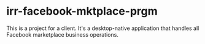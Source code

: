 # irr-facebook-mktplace-prgm

This is a project for a client. It's a desktop-native application that handles all Facebook marketplace business operations. 
